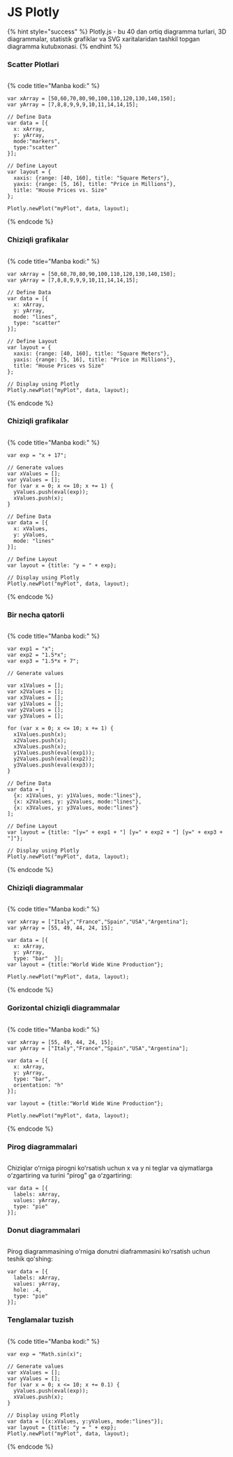 # JS Plotly

{% hint style="success" %}
Plotly.js - bu 40 dan ortiq diagramma turlari, 3D diagrammalar, statistik grafiklar va SVG xaritalaridan tashkil topgan diagramma kutubxonasi.
{% endhint %}

### Scatter Plotlari

<figure><img src="../../.gitbook/assets/image (215).png" alt=""><figcaption></figcaption></figure>

{% code title="Manba kodi:" %}
```
var xArray = [50,60,70,80,90,100,110,120,130,140,150];
var yArray = [7,8,8,9,9,9,10,11,14,14,15];

// Define Data
var data = [{
  x: xArray,
  y: yArray,
  mode:"markers",
  type:"scatter"
}];

// Define Layout
var layout = {
  xaxis: {range: [40, 160], title: "Square Meters"},
  yaxis: {range: [5, 16], title: "Price in Millions"},
  title: "House Prices vs. Size"
};

Plotly.newPlot("myPlot", data, layout);
```
{% endcode %}

### Chiziqli grafikalar

<figure><img src="../../.gitbook/assets/image (538).png" alt=""><figcaption></figcaption></figure>

{% code title="Manba kodi:" %}
```
var xArray = [50,60,70,80,90,100,110,120,130,140,150];
var yArray = [7,8,8,9,9,9,10,11,14,14,15];

// Define Data
var data = [{
  x: xArray,
  y: yArray,
  mode: "lines",
  type: "scatter"
}];

// Define Layout
var layout = {
  xaxis: {range: [40, 160], title: "Square Meters"},
  yaxis: {range: [5, 16], title: "Price in Millions"},
  title: "House Prices vs Size"
};

// Display using Plotly
Plotly.newPlot("myPlot", data, layout);
```
{% endcode %}

### Chiziqli grafikalar

<figure><img src="../../.gitbook/assets/image (208).png" alt=""><figcaption></figcaption></figure>

{% code title="Manba kodi:" %}
```
var exp = "x + 17";

// Generate values
var xValues = [];
var yValues = [];
for (var x = 0; x <= 10; x += 1) {
  yValues.push(eval(exp));
  xValues.push(x);
}

// Define Data
var data = [{
  x: xValues,
  y: yValues,
  mode: "lines"
}];

// Define Layout
var layout = {title: "y = " + exp};

// Display using Plotly
Plotly.newPlot("myPlot", data, layout);
```
{% endcode %}

### Bir necha qatorli

<figure><img src="../../.gitbook/assets/image (47).png" alt=""><figcaption></figcaption></figure>

{% code title="Manba kodi:" %}
```
var exp1 = "x";
var exp2 = "1.5*x";
var exp3 = "1.5*x + 7";

// Generate values

var x1Values = [];
var x2Values = [];
var x3Values = [];
var y1Values = [];
var y2Values = [];
var y3Values = [];

for (var x = 0; x <= 10; x += 1) {
  x1Values.push(x);
  x2Values.push(x);
  x3Values.push(x);
  y1Values.push(eval(exp1));
  y2Values.push(eval(exp2));
  y3Values.push(eval(exp3));
}

// Define Data
var data = [
  {x: x1Values, y: y1Values, mode:"lines"},
  {x: x2Values, y: y2Values, mode:"lines"},
  {x: x3Values, y: y3Values, mode:"lines"}
];

// Define Layout
var layout = {title: "[y=" + exp1 + "] [y=" + exp2 + "] [y=" + exp3 + "]"};

// Display using Plotly
Plotly.newPlot("myPlot", data, layout);
```
{% endcode %}

### Chiziqli diagrammalar

<figure><img src="../../.gitbook/assets/image (206).png" alt=""><figcaption></figcaption></figure>

{% code title="Manba kodi:" %}
```
var xArray = ["Italy","France","Spain","USA","Argentina"];
var yArray = [55, 49, 44, 24, 15];

var data = [{
  x: xArray,
  y: yArray,
  type: "bar"  }];
var layout = {title:"World Wide Wine Production"};

Plotly.newPlot("myPlot", data, layout);
```
{% endcode %}

### Gorizontal chiziqli diagrammalar

<figure><img src="../../.gitbook/assets/image (536).png" alt=""><figcaption></figcaption></figure>

{% code title="Manba kodi:" %}
```
var xArray = [55, 49, 44, 24, 15];
var yArray = ["Italy","France","Spain","USA","Argentina"];

var data = [{
  x: xArray,
  y: yArray,
  type: "bar",
  orientation: "h"
}];

var layout = {title:"World Wide Wine Production"};

Plotly.newPlot("myPlot", data, layout);
```
{% endcode %}

### Pirog diagrammalari

<figure><img src="../../.gitbook/assets/image (19).png" alt=""><figcaption></figcaption></figure>

Chiziqlar oʻrniga pirogni koʻrsatish uchun x va y ni teglar va qiymatlarga oʻzgartiring va turini “pirog” ga oʻzgartiring:

```
var data = [{
  labels: xArray,
  values: yArray,
  type: "pie"
}];
```

### Donut diagrammalari

<figure><img src="../../.gitbook/assets/image (48).png" alt=""><figcaption></figcaption></figure>

Pirog diagrammasining o'rniga donutni diaframmasini ko'rsatish uchun teshik qo'shing:

```
var data = [{
  labels: xArray,
  values: yArray,
  hole: .4,
  type: "pie"
}];
```

### Tenglamalar tuzish

<figure><img src="../../.gitbook/assets/image (32).png" alt=""><figcaption></figcaption></figure>

{% code title="Manba kodi:" %}
```
var exp = "Math.sin(x)";

// Generate values
var xValues = [];
var yValues = [];
for (var x = 0; x <= 10; x += 0.1) {
  yValues.push(eval(exp));
  xValues.push(x);
}

// Display using Plotly
var data = [{x:xValues, y:yValues, mode:"lines"}];
var layout = {title: "y = " + exp};
Plotly.newPlot("myPlot", data, layout);
```
{% endcode %}

<figure><img src="../../.gitbook/assets/image (451).png" alt=""><figcaption></figcaption></figure>
